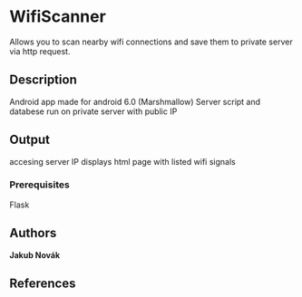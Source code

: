 # WifiScanner
Allows you to scan nearby wifi connections and save them to private server via http request.

## Description
Android app made for android 6.0 (Marshmallow)
Server script and databese run on private server with public IP
  
## Output
accesing server IP displays html page with listed wifi signals

### Prerequisites
Flask

## Authors
**Jakub Novák**

## References
